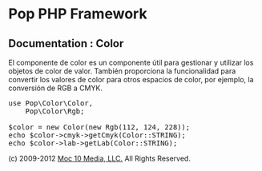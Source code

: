 Pop PHP Framework
=================

Documentation : Color
---------------------

El componente de color es un componente útil para gestionar y utilizar los objetos de color de valor. También proporciona la funcionalidad para convertir los valores de color para otros espacios de color, por ejemplo, la conversión de RGB a CMYK.


<pre>
use Pop\Color\Color,
    Pop\Color\Rgb;

$color = new Color(new Rgb(112, 124, 228));
echo $color->cmyk->getCmyk(Color::STRING);
echo $color->lab->getLab(Color::STRING);
</pre>

(c) 2009-2012 [Moc 10 Media, LLC.](http://www.moc10media.com) All Rights Reserved.
